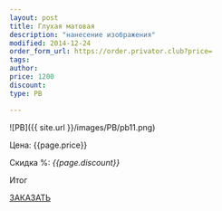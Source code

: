 ```yaml
---
layout: post
title: Глухая матовая
description: "нанесение изображения"
modified: 2014-12-24
order_form_url: https://order.privator.club?price=
tags: 
author:  
price: 1200
discount: 
type: PB

---
```



![PB]({{ site.url }}/images/PB/pb11.png)

<div class="price">
	<p id="price" >Цена: {{page.price}}</p>
	<p id="discount"> Скидка %: <i id="discountval"> {{page.discount}} </i></p>
	<p id="summ"> Итог </p>
</div>

<p class="buttond"><a href="{{page.order_form_url}}{{page.price}}&name={{page.type}}&type={{page.title}}&disc={{page.discount}}" target="_self">ЗАКАЗАТЬ</a></p>
    
